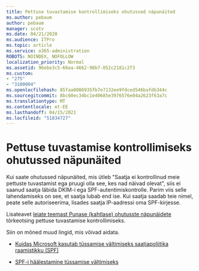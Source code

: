 ```yaml
---
title: Pettuse tuvastamise kontrollimiseks ohutussed näpunäited
ms.author: pebaum
author: pebaum
manager: scotv
ms.date: 04/21/2020
ms.audience: ITPro
ms.topic: article
ms.service: o365-administration
ROBOTS: NOINDEX, NOFOLLOW
localization_priority: Normal
ms.assetid: 96ebe3c5-66ea-4662-98b7-052c2181c2f3
ms.custom:
- "275"
- "3100004"
ms.openlocfilehash: 85faa0086935fb7e7132ee9fdced546bafdb344c
ms.sourcegitcommit: 8bc60ec34bc1e40685e3976576e04a2623f63a7c
ms.translationtype: MT
ms.contentlocale: et-EE
ms.lasthandoff: 04/15/2021
ms.locfileid: "51834727"
---
```

# <a name="troubleshooting-the-safety-tip-for-fraud-detection-checks"></a>Pettuse tuvastamise kontrollimiseks ohutussed näpunäited

Kui saate ohutussed näpunäited, mis ütleb "Saatja ei kontrollinud meie pettuste tuvastamist ega pruugi olla see, kes nad näivad olevat", siis ei saanud saatja läbida DKIM-i ega SPF-autentimiskontrolle. Parim viis selle lahendamiseks on see, et saatja lubab end ise. Kui saatja saadab teie nimel, peate selle autoriseerima, lisades saatja IP-aadressi oma SPF-kirjesse.
  
Lisateavet [leiate teemast Punase (kahtlase) ohutusste näpunäidete](https://blogs.msdn.microsoft.com/tzink/2016/11/02/troubleshooting-the-red-suspicious-safety-tip-for-fraud-detection-checks/) tõrkeotsing pettuse tuvastamise kontrollimiseks.
  
Siin on mõned muud lingid, mis võivad aidata.
  
- [Kuidas Microsoft kasutab tüssamise vältimiseks saatjapoliitika raamistikku (SPF)](https://docs.microsoft.com/microsoft-365/security/office-365-security/how-office-365-uses-spf-to-prevent-spoofing)

- [SPF-i häälestamine tüssamise vältimiseks](https://docs.microsoft.com/microsoft-365/security/office-365-security/set-up-spf-in-office-365-to-help-prevent-spoofing)
